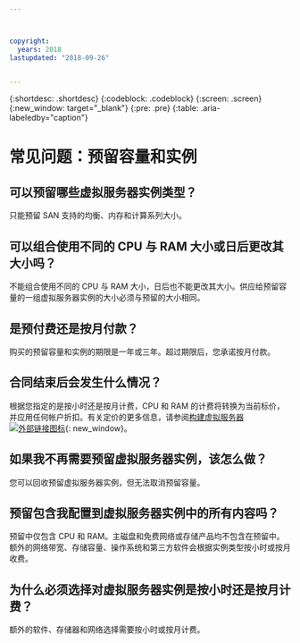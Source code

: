 ```yaml
---



copyright:
  years: 2018
lastupdated: "2018-09-26"


---
```


{:shortdesc: .shortdesc}
{:codeblock: .codeblock}
{:screen: .screen}
{:new_window: target="_blank"}
{:pre: .pre}
{:table: .aria-labeledby="caption"}

# 常见问题：预留容量和实例 

## 可以预留哪些虚拟服务器实例类型？
只能预留 SAN 支持的均衡、内存和计算系列大小。

## 可以组合使用不同的 CPU 与 RAM 大小或日后更改其大小吗？
不能组合使用不同的 CPU 与 RAM 大小，日后也不能更改其大小。供应给预留容量的一组虚拟服务器实例的大小必须与预留的大小相同。 

## 是预付费还是按月付款？
购买的预留容量和实例的期限是一年或三年。超过期限后，您承诺按月付款。 

## 合同结束后会发生什么情况？
根据您指定的是按小时还是按月计费，CPU 和 RAM 的计费将转换为当前标价，并应用任何帐户折扣。有关定价的更多信息，请参阅[构建虚拟服务器 ![外部链接图标](../icons/launch-glyph.svg "外部链接图标")](https://www.ibm.com/cloud-computing/bluemix/virtual-servers){: new_window}。

## 如果我不再需要预留虚拟服务器实例，该怎么做？
您可以回收预留虚拟服务器实例，但无法取消预留容量。


## 预留包含我配置到虚拟服务器实例中的所有内容吗？
预留中仅包含 CPU 和 RAM。主磁盘和免费网络或存储产品均不包含在预留中。额外的网络带宽、存储容量、操作系统和第三方软件会根据实例类型按小时或按月收费。

## 为什么必须选择对虚拟服务器实例是按小时还是按月计费？
额外的软件、存储器和网络选择需要按小时或按月计费。 

